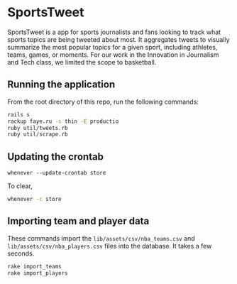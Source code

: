 SportsTweet
===========

SportsTweet is a app for sports journalists and fans looking to track what sports topics are being tweeted about most. It aggregates tweets to visually summarize the most popular topics for a given sport, including athletes, teams, games, or moments. For our work in the Innovation in Journalism and Tech class, we limited the scope to basketball.

## Running the application
From the root directory of this repo, run the following commands:
```bash
rails s
rackup faye.ru -s thin -E productio
ruby util/tweets.rb
ruby util/scrape.rb
```

## Updating the crontab
```
whenever --update-crontab store
```
To clear,
```bash
whenever -c store
```

## Importing team and player data
These commands import the `lib/assets/csv/nba_teams.csv` and `lib/assets/csv/nba_players.csv` files into the database. It takes a few seconds.
```bash
rake import_teams 
rake import_players
```
